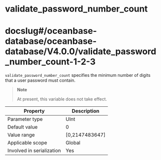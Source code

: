 validate_password_number_count
===================================================
# docslug#/oceanbase-database/oceanbase-database/V4.0.0/validate_password_number_count-1-2-3
`validate_password_number_count` specifies the minimum number of digits that a user password must contain.

> **Note**
>
> At present, this variable does not take effect.

| **Property** | **Description** |
|---------|------------------|
| Parameter type | UInt |
| Default value | 0 |
| Value range | [0,2147483647] |
| Applicable scope | Global |
| Involved in serialization | Yes |

